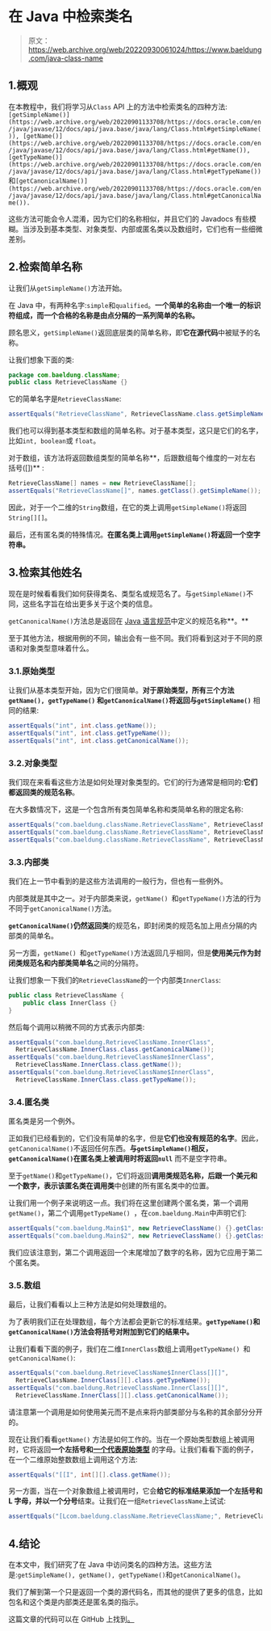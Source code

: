 # 在 Java 中检索类名

> 原文：<https://web.archive.org/web/20220930061024/https://www.baeldung.com/java-class-name>

## 1.概观

在本教程中，我们将学习从`Class` API 上的方法中检索类名的四种方法:`[getSimpleName()](https://web.archive.org/web/20220901133708/https://docs.oracle.com/en/java/javase/12/docs/api/java.base/java/lang/Class.html#getSimpleName()), [getName()](https://web.archive.org/web/20220901133708/https://docs.oracle.com/en/java/javase/12/docs/api/java.base/java/lang/Class.html#getName()), [getTypeName()](https://web.archive.org/web/20220901133708/https://docs.oracle.com/en/java/javase/12/docs/api/java.base/java/lang/Class.html#getTypeName())`和`[getCanonicalName()](https://web.archive.org/web/20220901133708/https://docs.oracle.com/en/java/javase/12/docs/api/java.base/java/lang/Class.html#getCanonicalName()).`

这些方法可能会令人混淆，因为它们的名称相似，并且它们的 Javadocs 有些模糊。当涉及到基本类型、对象类型、内部或匿名类以及数组时，它们也有一些细微差别。

## 2.检索简单名称

让我们从`getSimpleName()`方法开始。

在 Java 中，有两种名字:`simple`和`qualified`。**一个简单的名称由一个唯一的标识符组成，而一个合格的名称是由点分隔的一系列简单的名称。**

顾名思义，`getSimpleName()`返回底层类的简单名称，即**它在源代码**中被赋予的名称。

让我们想象下面的类:

```java
package com.baeldung.className;
public class RetrieveClassName {}
```

它的简单名字是`RetrieveClassName`:

```java
assertEquals("RetrieveClassName", RetrieveClassName.class.getSimpleName());
```

我们也可以得到基本类型和数组的简单名称。对于基本类型，这只是它们的名字，比如`int, boolean`或 `float`。

对于数组，该方法将返回数组类型的简单名称**，后跟数组每个维度的一对左右括号([])** :

```java
RetrieveClassName[] names = new RetrieveClassName[];
assertEquals("RetrieveClassName[]", names.getClass().getSimpleName());
```

因此，对于一个二维的`String`数组，在它的类上调用`getSimpleName()`将返回`String[][]`。

最后，还有匿名类的特殊情况。**在匿名类上调用`getSimpleName()`将返回一个空字符串。**

## 3.检索其他姓名

现在是时候看看我们如何获得类名、类型名或规范名了。与`getSimpleName()`不同，这些名字旨在给出更多关于这个类的信息。

`getCanonicalName()`方法总是返回在 [Java 语言规范](https://web.archive.org/web/20220901133708/https://docs.oracle.com/javase/specs/jls/se11/html/jls-6.html#jls-6.7)中定义的规范名称**。**

至于其他方法，根据用例的不同，输出会有一些不同。我们将看到这对于不同的原语和对象类型意味着什么。

### 3.1.原始类型

让我们从基本类型开始，因为它们很简单。**对于原始类型，所有三个方法`getName(), getTypeName()` 和`getCanonicalName()`将返回与`getSimpleName()`** 相同的结果:

```java
assertEquals("int", int.class.getName());
assertEquals("int", int.class.getTypeName());
assertEquals("int", int.class.getCanonicalName());
```

### 3.2.对象类型

我们现在来看看这些方法是如何处理对象类型的。它们的行为通常是相同的:**它们都返回类的规范名称**。

在大多数情况下，这是一个包含所有类包简单名称和类简单名称的限定名称:

```java
assertEquals("com.baeldung.className.RetrieveClassName", RetrieveClassName.class.getName());
assertEquals("com.baeldung.className.RetrieveClassName", RetrieveClassName.class.getTypeName());
assertEquals("com.baeldung.className.RetrieveClassName", RetrieveClassName.class.getCanonicalName());
```

### 3.3.内部类

我们在上一节中看到的是这些方法调用的一般行为，但也有一些例外。

内部类就是其中之一。对于内部类来说，`getName() `和`getTypeName()`方法的行为不同于`getCanonicalName()`方法。

**`getCanonicalName()`仍然返回类**的规范名，即封闭类的规范名加上用点分隔的内部类的简单名。

另一方面，`getName() `和`getTypeName()`方法返回几乎相同，但是**使用美元作为封闭类规范名和内部类简单名**之间的分隔符。

让我们想象一下我们的`RetrieveClassName`的一个内部类`InnerClass`:

```java
public class RetrieveClassName {
    public class InnerClass {}
}
```

然后每个调用以稍微不同的方式表示内部类:

```java
assertEquals("com.baeldung.RetrieveClassName.InnerClass", 
  RetrieveClassName.InnerClass.class.getCanonicalName());
assertEquals("com.baeldung.RetrieveClassName$InnerClass", 
  RetrieveClassName.InnerClass.class.getName());
assertEquals("com.baeldung.RetrieveClassName$InnerClass", 
  RetrieveClassName.InnerClass.class.getTypeName());
```

### 3.4.匿名类

匿名类是另一个例外。

正如我们已经看到的，它们没有简单的名字，但是**它们也没有规范的名字**。因此，`getCanonicalName()`不返回任何东西。**与`getSimpleName()`相反，`getCanonicalName()`在匿名类上被调用时将返回`null`** 而不是空字符串。

至于`getName()`和`getTypeName()`，它们将返回**调用类规范名称，后跟一个美元和一个数字，表示该匿名类在调用类**中创建的所有匿名类中的位置。

让我们用一个例子来说明这一点。我们将在这里创建两个匿名类，第一个调用`getName()`，第二个调用`getTypeName() `，在`com.baeldung.Main`中声明它们:

```java
assertEquals("com.baeldung.Main$1", new RetrieveClassName() {}.getClass().getName());
assertEquals("com.baeldung.Main$2", new RetrieveClassName() {}.getClass().getTypeName());
```

我们应该注意到，第二个调用返回一个末尾增加了数字的名称，因为它应用于第二个匿名类。

### 3.5.数组

最后，让我们看看以上三种方法是如何处理数组的。

为了表明我们正在处理数组，每个方法都会更新它的标准结果。**`getTypeName()`和`getCanonicalName()`方法会将括号对附加到它们的结果中。**

让我们看看下面的例子，我们在二维`InnerClass`数组上调用`getTypeName() `和`getCanonicalName()`:

```java
assertEquals("com.baeldung.RetrieveClassName$InnerClass[][]", 
  RetrieveClassName.InnerClass[][].class.getTypeName());
assertEquals("com.baeldung.RetrieveClassName.InnerClass[][]", 
  RetrieveClassName.InnerClass[][].class.getCanonicalName());
```

请注意第一个调用是如何使用美元而不是点来将内部类部分与名称的其余部分分开的。

现在让我们看看`getName()` 方法是如何工作的。当在一个原始类型数组上被调用时，它将返回**一个左括号和[一个代表原始类型](https://web.archive.org/web/20220901133708/https://docs.oracle.com/en/java/javase/12/docs/api/java.base/java/lang/Class.html#getName())** 的字母。让我们看看下面的例子，在一个二维原始整数数组上调用这个方法:

```java
assertEquals("[[I", int[][].class.getName());
```

另一方面，当在一个对象数组上被调用时，它会**给它的标准结果添加一个左括号和 L 字母，并以一个分号**结束。让我们在一组`RetrieveClassName`上试试:

```java
assertEquals("[Lcom.baeldung.className.RetrieveClassName;", RetrieveClassName[].class.getName());
```

## 4.结论

在本文中，我们研究了在 Java 中访问类名的四种方法。这些方法是:`getSimpleName(), getName(), getTypeName()`和`getCanonicalName()`。

我们了解到第一个只是返回一个类的源代码名，而其他的提供了更多的信息，比如包名和这个类是内部类还是匿名类的指示。

这篇文章的代码可以在 GitHub 上找到[。](https://web.archive.org/web/20220901133708/https://github.com/eugenp/tutorials/tree/master/core-java-modules/core-java-lang)